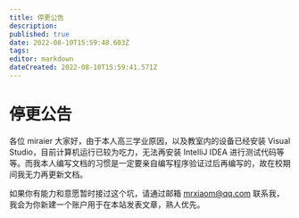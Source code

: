 ```yaml
---
title: 停更公告
description: 
published: true
date: 2022-08-10T15:59:48.603Z
tags: 
editor: markdown
dateCreated: 2022-08-10T15:59:41.571Z
---
```


# 停更公告

各位 miraier 大家好，由于本人高三学业原因，以及教室内的设备已经安装 Visual Studio，目前计算机运行已较为吃力，无法再安装 IntelliJ IDEA 进行测试代码等等。而我本人编写文档的习惯是一定要亲自编写程序验证过后再编写的，故在校期间我无力再更新文档。

如果你有能力和意愿暂时接过这个坑，请通过邮箱 mrxiaom@qq.com 联系我，我会为你新建一个账户用于在本站发表文章，熟人优先。
